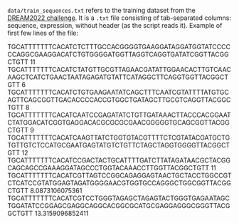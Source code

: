 `data/train_sequences.txt` refers to the training dataset from the [DREAM2022 challenge](https://www.synapse.org/Synapse:syn28469146/wiki/617557). It is a `.txt` file consisting of tab-separated columns: sequence, expression, without header (as the script reads it). Example of first few lines of the file:

TGCATTTTTTTCACATCTCTTTGCCACGGGGTGAAGGATAGGATGGTATCCCCCCAGGCGAAGGACATCTGTGGGGATGGTTAGGTCAGGTGATATCGGTTACGGCTGTT	11
TGCATTTTTTTCACATCTATGTTGCGTTAGAACGATATTGGAACACTTGTCAACAAGCTCATCTGAACTAATAGAGATGTATTCATAGGCTTCAGGTGGTTACGGCTGTT	6
TGCATTTTTTTCACATCTGTGAAGAATATCAGCTTTCAATCGTATTTTATGTGCAGTTCAGCGGTTGACACCCCACCGTGGCTGATAGCTTGCGTCAGGTTACGGCTGTT	8
TGCATTTTTTTCACATCAATCCGAGATATCTGTTGATAAACTTACCCACGGAATCTATGGACATCGGTGAGGACACGCGCGCGAACGGGGGTGCAGCGGTTACGGCTGTT	9
TGCATTTTTTTCACATCAAGTTATCTGGTGTACGTTTTCTCGTATACGATGCTGTGTTGTCTCCATGCGAATGAGTATGTCTGTTCTAGCTAGGTGGGGTTACGGCTGTT	12
TGCATTTTTTTCACATCCGACTACTGCATTTTGATCTTATAGATAACGCTACGGCAGCAGCCGAAAGGATAGCCCTGGTACAAACCTTGGTTACGGCTGTT	11
TGCATTTTTTTCACATCGTTAGTCCGGCAGAGGAGTAACTGCTACCTGGCCGTCTCATCCGTATGGAGTAGATGGGGAACGTGGTGCCAGGGCTGGCGGTTACGGCTGTT	8.0873106075361
TGCATTTTTTTCACATCGTCCTGGGTAGAGCTAGAGTACTGGGTGAGAATAGCTGGATATCCGGAGCGAGGCAGGCACGGCGCATGCGAGGAGGGCGGGTTACGGCTGTT	13.3159096852411
